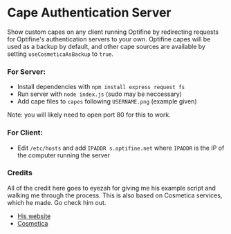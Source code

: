 # Cape Authentication Server
Show custom capes on any client running Optifine by redirecting requests for Optifine's authentication servers to your own. Optifine capes will be used as a backup by default, and other cape sources are available by setting `useCosmeticaAsBackup` to `true`. 
### For Server:
* Install dependencies with `npm install express request fs`
* Run server with `node index.js` (sudo may be neccessary)
* Add cape files to `capes` following `USERNAME.png` (example given)

Note: you will likely need to open port 80 for this to work.
### For Client:
* Edit `/etc/hosts` and add `IPADDR s.optifine.net` where `IPADDR` is the IP of the computer running the server
### Credits
All of the credit here goes to eyezah for giving me his example script and walking me through the process. This is also based on Cosmetica services, which he made. Go check him out.
* [His website](https://eyezah.com/)
* [Cosmetica](https://cosmetica.cc/)

